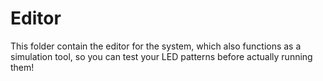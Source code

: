 # Editor

This folder contain the editor for the system, which also functions as a simulation tool, so you can test your LED patterns before actually running them!